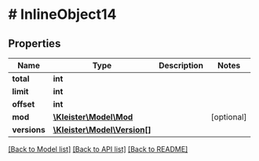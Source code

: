# # InlineObject14

## Properties

Name | Type | Description | Notes
------------ | ------------- | ------------- | -------------
**total** | **int** |  |
**limit** | **int** |  |
**offset** | **int** |  |
**mod** | [**\Kleister\Model\Mod**](Mod.md) |  | [optional]
**versions** | [**\Kleister\Model\Version[]**](Version.md) |  |

[[Back to Model list]](../../README.md#models) [[Back to API list]](../../README.md#endpoints) [[Back to README]](../../README.md)
